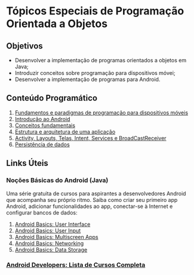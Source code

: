 # Tópicos Especiais de Programação Orientada a Objetos

## Objetivos

+ Desenvolver a implementação de programas orientados a objetos em Java;
+ Introduzir conceitos sobre programação para dispositivos móvei;
+ Desenvolver a implementação de programas para Android.

## Conteúdo Programático

1. [Fundamentos e paradigmas de programação para dispositivos móveis]()
1. [Introdução ao Android]()
1. [Conceitos fundamentais]()
1. [Estrutura e arquitetura de uma aplicação]()
1. [Activity, Layouts, Telas, Intent, Services e BroadCastReceiver]()
1. [Persistência de dados]()

## Links Úteis

### Noções Básicas do Android (Java)

Uma série gratuita de cursos para aspirantes a desenvolvedores Android que acompanha seu próprio ritmo. Saiba como criar seu primeiro app Android, adicionar funcionalidades ao app, conectar-se à Internet e configurar bancos de dados:

1. [Android Basics: User Interface](https://www.udacity.com/course/android-basics-user-interface--ud834)
2. [Android Basics: User Input](https://www.udacity.com/course/android-basics-user-input--ud836)
3. [Android Basics: Multiscreen Apps](https://www.udacity.com/course/android-basics-multiscreen-apps--ud839)
4. [Android Basics: Networking](https://www.udacity.com/course/android-basics-networking--ud843)
5. [Android Basics: Data Storage](https://www.udacity.com/course/android-basics-data-storage--ud845)

### [Android Developers: Lista de Cursos Completa](https://developer.android.com/courses)
